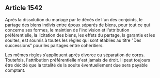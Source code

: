 Article 1542
----
Après la dissolution du mariage par le décès de l'un des conjoints, le partage
des biens indivis entre époux séparés de biens, pour tout ce qui concerne ses
formes, le maintien de l'indivision et l'attribution préférentielle, la
licitation des biens, les effets du partage, la garantie et les soultes, est
soumis à toutes les règles qui sont établies au titre "Des successions" pour les
partages entre cohéritiers.

Les mêmes règles s'appliquent après divorce ou séparation de corps. Toutefois,
l'attribution préférentielle n'est jamais de droit. Il peut toujours être décidé
que la totalité de la soulte éventuellement due sera payable comptant.
